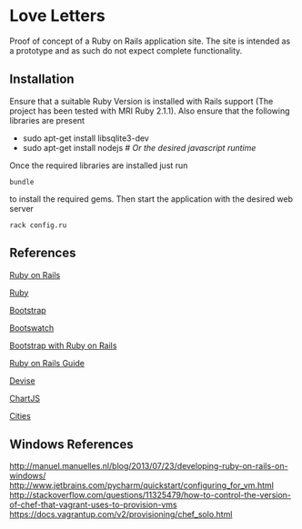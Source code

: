 Love Letters
============
Proof of concept of a Ruby on Rails application site. The site is intended as a prototype and as such do not expect complete functionality.

Installation
------------
Ensure that a suitable Ruby Version is installed with Rails support (The project has been tested with MRI Ruby 2.1.1). Also ensure that the following libraries
are present

 * sudo apt-get install libsqlite3-dev
 * sudo apt-get install nodejs # *Or the desired javascript runtime*

Once the required libraries are installed just run

    bundle

to install the required gems. Then start the application with the desired web server

    rack config.ru

References
----------
[Ruby on Rails](http://rubyonrails.org/)

[Ruby](https://www.ruby-lang.org/en/)

[Bootstrap](http://getbootstrap.com/)

[Bootswatch](http://bootswatch.com/)

[Bootstrap with Ruby on Rails](http://stackoverflow.com/questions/21962775/bootstrap-3rails-4-certain-glyphicons-not-working)

[Ruby on Rails Guide](http://guides.rubyonrails.org/getting_started.html#hello-rails-bang)

[Devise](https://github.com/plataformatec/devise)

[ChartJS](http://www.chartjs.org/)

[Cities](https://github.com/joecorcoran/cities)

Windows References
------------------
http://manuel.manuelles.nl/blog/2013/07/23/developing-ruby-on-rails-on-windows/
http://www.jetbrains.com/pycharm/quickstart/configuring_for_vm.html
http://stackoverflow.com/questions/11325479/how-to-control-the-version-of-chef-that-vagrant-uses-to-provision-vms
https://docs.vagrantup.com/v2/provisioning/chef_solo.html